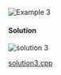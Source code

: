 ![Example 3](https://github.com/cpp-rakesh/DiscreteMathematicsAndItsApplications/blob/master/Chapter_8_Advanced_Counting_Techniques/8.2_Solving_Linear_Recurrence_Relations/repo/example_3/example_3.jpg)

#### Solution
![solution 3](https://github.com/cpp-rakesh/DiscreteMathematicsAndItsApplications/blob/master/Chapter_8_Advanced_Counting_Techniques/8.2_Solving_Linear_Recurrence_Relations/repo/example_3/solution_3a.jpg)

[solution3.cpp](https://github.com/cpp-rakesh/DiscreteMathematicsAndItsApplications/blob/master/Chapter_8_Advanced_Counting_Techniques/8.2_Solving_Linear_Recurrence_Relations/repo/example_3/solution3.cpp)
